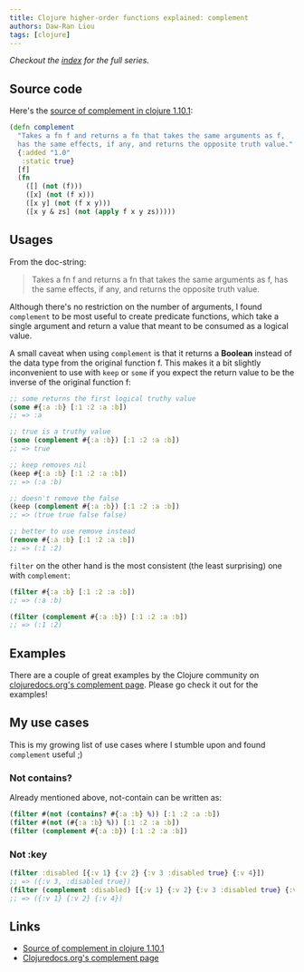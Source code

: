 ```yaml
---
title: Clojure higher-order functions explained: complement
authors: Daw-Ran Liou
tags: [clojure]
---
```


_Checkout the [index] for the full series._

## Source code

Here's the [source of complement in clojure 1.10.1][1]:

```clj
(defn complement
  "Takes a fn f and returns a fn that takes the same arguments as f,
  has the same effects, if any, and returns the opposite truth value."
  {:added "1.0"
   :static true}
  [f]
  (fn
    ([] (not (f)))
    ([x] (not (f x)))
    ([x y] (not (f x y)))
    ([x y & zs] (not (apply f x y zs)))))
```

## Usages

From the doc-string:

> Takes a fn f and returns a fn that takes the same arguments as f, has the same
> effects, if any, and returns the opposite truth value.

Although there's no restriction on the number of arguments, I found `complement`
to be most useful to create predicate functions, which take a single argument
and return a value that meant to be consumed as a logical value.

A small caveat when using `complement` is that it returns a **Boolean** instead
of the data type from the original function f. This makes it a bit slightly
inconvenient to use with `keep` or `some` if you expect the return value to be
the inverse of the original function f:

```clj
;; some returns the first logical truthy value
(some #{:a :b} [:1 :2 :a :b])
;; => :a

;; true is a truthy value
(some (complement #{:a :b}) [:1 :2 :a :b])
;; => true

;; keep removes nil
(keep #{:a :b} [:1 :2 :a :b])
;; => (:a :b)

;; doesn't remove the false
(keep (complement #{:a :b}) [:1 :2 :a :b])
;; => (true true false false)

;; better to use remove instead
(remove #{:a :b} [:1 :2 :a :b])
;; => (:1 :2)
```

`filter` on the other hand is the most consistent (the least surprising) one
with `complement`:

```clj
(filter #{:a :b} [:1 :2 :a :b])
;; => (:a :b)

(filter (complement #{:a :b}) [:1 :2 :a :b])
;; => (:1 :2)
```

## Examples

There are a couple of great examples by the Clojure community on
[clojuredocs.org's complement page][2]. Please go check it out for the examples!

## My use cases

This is my growing list of use cases where I stumble upon and found `complement`
useful ;)

### Not contains?

Already mentioned above, not-contain can be written as:

```clj
(filter #(not (contains? #{:a :b} %)) [:1 :2 :a :b])
(filter #(not (#{:a :b} %)) [:1 :2 :a :b])
(filter (complement #{:a :b}) [:1 :2 :a :b])
```

### Not :key

```clj
(filter :disabled [{:v 1} {:v 2} {:v 3 :disabled true} {:v 4}])
;; => ({:v 3, :disabled true})
(filter (complement :disabled) [{:v 1} {:v 2} {:v 3 :disabled true} {:v 4}])
;; => ({:v 1} {:v 2} {:v 4})
```

## Links

- [Source of complement in clojure 1.10.1][1]
- [Clojuredocs.org's complement page][2]

[index]: @/blog/2021-03-12-clojure-higher-order-functions-explained-index.md

[1]: https://github.com/clojure/clojure/blob/clojure-1.10.1/src/clj/clojure/core.clj#L1433

[2]: https://clojuredocs.org/clojure.core/complement
